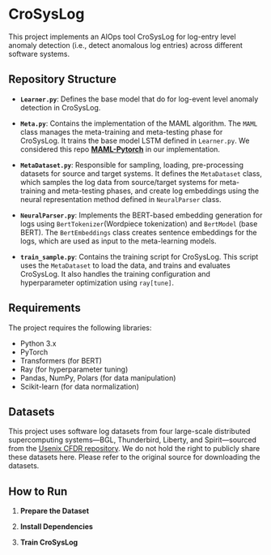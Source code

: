 # CroSysLog

This project implements an AIOps tool CroSysLog for log-entry level anomaly detection (i.e., detect anomalous log entries) across different software systems.

## Repository Structure

- **`Learner.py`**: Defines the base model that do for log-event level anomaly detection in CroSysLog.
  
- **`Meta.py`**: Contains the implementation of the MAML algorithm. The `MAML` class manages the meta-training and meta-testing phase for CroSysLog. It trains the base model LSTM defined in `Learner.py`. We considered this repo **[MAML-Pytorch](https://github.com/dragen1860/MAML-Pytorch)** in our implementation.

- **`MetaDataset.py`**: Responsible for sampling, loading, pre-processing datasets for source and target systems. It defines the `MetaDataset` class, which samples the log data from source/target systems for meta-training and meta-testing phases, and create log embeddings using the neural representation method defined in `NeuralParser` class.

- **`NeuralParser.py`**: Implements the BERT-based embedding generation for logs using `BertTokenizer`(Wordpiece tokenization) and `BertModel` (base BERT). The `BertEmbeddings` class creates sentence embeddings for the logs, which are used as input to the meta-learning models.

- **`train_sample.py`**: Contains the training script for CroSysLog. This script uses the `MetaDataset` to load the data, and trains and evaluates CroSysLog. It also handles the training configuration and hyperparameter optimization using `ray[tune]`.

## Requirements

The project requires the following libraries:

- Python 3.x
- PyTorch
- Transformers (for BERT)
- Ray (for hyperparameter tuning)
- Pandas, NumPy, Polars (for data manipulation)
- Scikit-learn (for data normalization)

## Datasets

This project uses software log datasets from four large-scale distributed supercomputing systems—BGL, Thunderbird, Liberty, and Spirit—sourced from the [Usenix CFDR repository](https://www.usenix.org/cfdr). We do not hold the right to publicly share these datasets here. Please refer to the original source for downloading the datasets.

## How to Run

1. **Prepare the Dataset**
   
2. **Install Dependencies**

3. **Train CroSysLog**